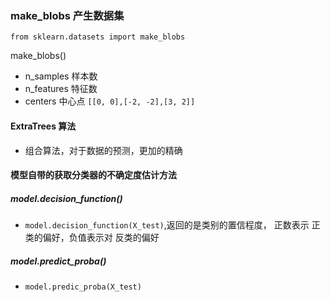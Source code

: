 ### make_blobs 产生数据集



`from sklearn.datasets import make_blobs`



make_blobs()

*   n_samples 样本数
*   n_features  特征数
*   centers  中心点  `[[0, 0],[-2, -2],[3, 2]]`

#### ExtraTrees 算法

*   组合算法，对于数据的预测，更加的精确







#### 模型自带的获取分类器的不确定度估计方法

##### model.decision_function()

-   `model.decision_function(X_test)`,返回的是类别的置信程度， 正数表示 正类的偏好，负值表示对 反类的偏好

##### model.predict_proba()

-   `model.predic_proba(X_test)`

